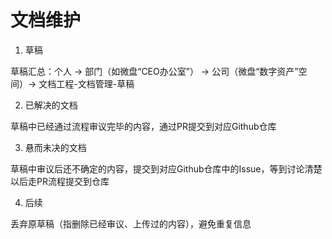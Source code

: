 # 文档维护
1. 草稿

草稿汇总：个人 -> 部门（如微盘“CEO办公室”） -> 公司（微盘“数字资产”空间）-> 文档工程-文档管理-草稿

2. 已解决的文档

草稿中已经通过流程审议完毕的内容，通过PR提交到对应Github仓库

3. 悬而未决的文档

草稿中审议后还不确定的内容，提交到对应Github仓库中的Issue，等到讨论清楚以后走PR流程提交到仓库

4. 后续

丢弃原草稿（指删除已经审议、上传过的内容），避免重复信息
